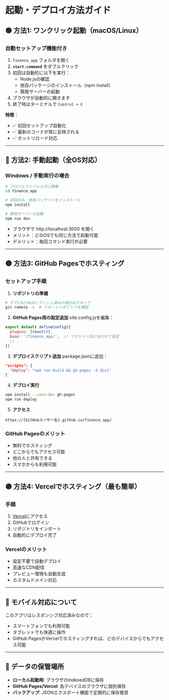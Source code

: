 # 起動・デプロイ方法ガイド

## 🟢 方法1: ワンクリック起動（macOS/Linux）

### 自動セットアップ機能付き
1. `finance_app` フォルダを開く
2. **`start.command`** をダブルクリック
3. 初回は自動的に以下を実行：
   - Node.jsの確認
   - 依存パッケージのインストール（npm install）
   - 開発サーバーの起動
4. ブラウザが自動的に開きます
5. 終了時はターミナルで `Control + C`

**特徴**：
- ✅ 初回セットアップ自動化
- ✅ 最新のコードが常に反映される
- ✅ ホットリロード対応

---

## 🔵 方法2: 手動起動（全OS対応）

### Windows / 手動実行の場合
```bash
# プロジェクトフォルダに移動
cd finance_app

# 初回のみ：依存パッケージをインストール
npm install

# 開発サーバーを起動
npm run dev
```
- ブラウザで http://localhost:3000 を開く
- メリット：どのOSでも同じ方法で起動可能
- デメリット：毎回コマンド実行が必要

---

## 🟡 方法3: GitHub Pagesでホスティング

### セットアップ手順

1. **リポジトリの準備**
```bash
# すでにGitHubにプッシュ済みの場合はスキップ
git remote -v  # リモートリポジトリを確認
```

2. **GitHub Pages用の設定追加**
vite.config.jsを編集：
```javascript
export default defineConfig({
  plugins: [react()],
  base: '/finance_app/',  // リポジトリ名に合わせて設定
  // ...
})
```

3. **デプロイスクリプト追加**
package.jsonに追加：
```json
"scripts": {
  "deploy": "npm run build && gh-pages -d dist"
}
```

4. **デプロイ実行**
```bash
npm install --save-dev gh-pages
npm run deploy
```

5. **アクセス**
```
https://[GitHubユーザー名].github.io/finance_app/
```

### GitHub Pagesのメリット
- 無料でホスティング
- どこからでもアクセス可能
- 他の人と共有できる
- スマホからも利用可能

---

## 🟣 方法4: Vercelでホスティング（最も簡単）

### 手順
1. [Vercel](https://vercel.com)にアクセス
2. GitHubでログイン
3. リポジトリをインポート
4. 自動的にデプロイ完了

### Vercelのメリット
- 設定不要で自動デプロイ
- 高速なCDN配信
- プレビュー環境も自動生成
- カスタムドメイン対応

---

## 📱 モバイル対応について

このアプリはレスポンシブ対応済みなので：
- スマートフォンでも利用可能
- タブレットでも快適に操作
- GitHub PagesかVercelでホスティングすれば、どのデバイスからでもアクセス可能

---

## 💾 データの保管場所

- **ローカル起動時**: ブラウザのIndexedDBに保存
- **GitHub Pages/Vercel**: 各デバイスのブラウザに個別保存
- **バックアップ**: JSONエクスポート機能で定期的に保存推奨